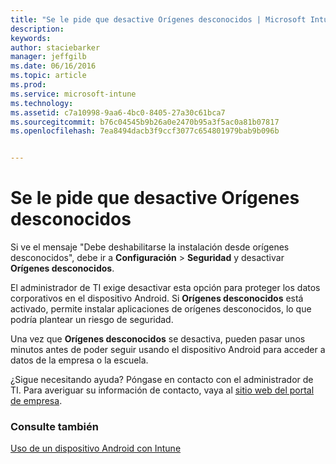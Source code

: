 ```yaml
---
title: "Se le pide que desactive Orígenes desconocidos | Microsoft Intune"
description: 
keywords: 
author: staciebarker
manager: jeffgilb
ms.date: 06/16/2016
ms.topic: article
ms.prod: 
ms.service: microsoft-intune
ms.technology: 
ms.assetid: c7a10998-9aa6-4bc0-8405-27a30c61bca7
ms.sourcegitcommit: b76c04545b9b26a0e2470b95a3f5ac0a81b07817
ms.openlocfilehash: 7ea8494dacb3f9ccf3077c654801979bab9b096b


---
```


# Se le pide que desactive Orígenes desconocidos

Si ve el mensaje "Debe deshabilitarse la instalación desde orígenes desconocidos", debe ir a **Configuración** > **Seguridad** y desactivar **Orígenes desconocidos**. 

El administrador de TI exige desactivar esta opción para proteger los datos corporativos en el dispositivo Android. Si **Orígenes desconocidos** está activado, permite instalar aplicaciones de orígenes desconocidos, lo que podría plantear un riesgo de seguridad.

Una vez que **Orígenes desconocidos** se desactiva, pueden pasar unos minutos antes de poder seguir usando el dispositivo Android para acceder a datos de la empresa o la escuela.

¿Sigue necesitando ayuda? Póngase en contacto con el administrador de TI. Para averiguar su información de contacto, vaya al [sitio web del portal de empresa](http://portal.manage.microsoft.com).

### Consulte también
[Uso de un dispositivo Android con Intune](using-your-android-device-with-intune.md)



<!--HONumber=Jun16_HO3-->


